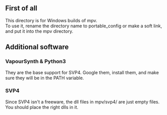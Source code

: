 ## First of all
This directory is for Windows builds of mpv.  
To use it, rename the directory name to portable_config or make a soft link, and put it into the mpv directory.

## Additional software

### VapourSynth & Python3
They are the base support for SVP4. Google them, install them, and make sure they will be in the PATH variable.

### SVP4
Since SVP4 isn't a freeware, the dll files in mpv/svp4/ are just empty files. You should place the right dlls in it.
